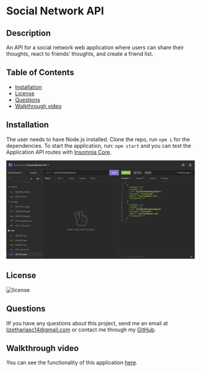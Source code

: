 # Social Network API

## Description
An API for a social network web application where users can share their thoughts, react to friends’ thoughts, and create a friend list.

## Table of Contents

* [Installation](#installation)
* [License](#license)
* [Questions](#questions)
* [Walkthrough video](#walkthrough-video)


## Installation 
The user needs to have Node.js installed. Clone the repo, run `npm i` for the dependencies. To start the application, run: `npm start` and you can test the Application API routes with [Insomnia Core](https://insomnia.rest).

![Insomnia](insomnia.png)

## License
![license](https://img.shields.io/badge/license-MIT-brightgreen)

## Questions
IIf you have any questions about this project, send me an email at lizethariasc14@gmail.com or contact me through my [GitHub](https://github.com/lizariasc).

## Walkthrough video
You can see the functionality of this application [here](https://drive.google.com/file/d/1xVUjU7YydzQ7PwZWw7exP-QWo3hoA5eE/view).